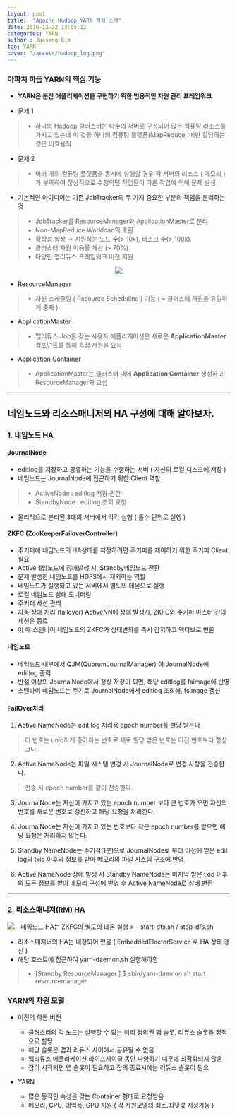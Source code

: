 ```yaml
---
layout: post
title:  "Apache Hadoop YARN 핵심 소개"
date: 2016-12-22 13:05:12
categories: YARN
author : Jaesang Lim
tag: YARN
cover: "/assets/hadoop_log.png"
---
```


### 아파치 하둡 YARN의 핵심 기능

- **YARN은 분산 애플리케이션을 구현하기 위한 범용적인 자원 관리 프레임워크** 

- 문제 1 
 > - 하나의 Hadoop 클러스터는 다수의 서버로 구성되어 많은 컴퓨팅 리소스를 가지고 있는데 이 것을 하나의 컴퓨팅 플랫폼(MapReduce )에만 할당하는 것은 비효율적

- 문제 2 
 > - 여러 개의 컴퓨팅 플랫폼을 동시에 실행할 경우 각 서버의 리소스 ( 메모리 )가 부족하여 정상적으로 수행되던 작업들이 다른 작업에 의해 문제 발생 

- 기본적인 아이디어는 기존 JobTracker의 두 가지 중요한 부분의 책임을 분리하는 것
> - JobTracker를 ResourceManager와 ApplicationMaster로 분리
> - Non-MapReduce Workload의 호환
> - 확장성 향상 → 지원하는 노드 수(> 10k), 태스크 수(> 100k)
> - 클러스터 자원 이용률 개선 (> 70%)
> - 다양한 맵리듀스 프레임워크 버전 지원

<center>
<img src="https://user-images.githubusercontent.com/12586821/47787350-07a34f00-dd52-11e8-8179-4ef9a75667dc.PNG"/>
</center>

- ResourceManager
 > - 자원 스케줄링 ( Resource Scheduling ) 기능 ( = 클러스터 자원을 유일하게 중재 )

- ApplicationMaster
> - 맵리듀스 Job을 갖는 사용자 애플리케이션은 새로운 **ApplicationMaster** 컴포넌트를 통해 특정 자원을 요청

- Application Container
> - ApplicationMaster는 클러스터 내에 **Application Container** 생성하고 ResourceManager와 교섭

<hr/>



## 네임노드와 리소스매니저의 HA 구성에 대해 알아보자. 

### 1. 네임노드 HA

#### JournalNode
- editlog를 저장하고 공유하는 기능을 수행하는 서버 ( 자신의 로컬 디스크에 저장 ) 
- 네임노드는 JournalNode에 접근하기 위한 Client 역할
>  - ActiveNode :  editlog 저장 권한
>  - StandbyNode : editlog 조회 요청
- 물리적으로 분리된 3대의 서버에서 각각 실행 (  홀수 단위로 실행 ) 

#### ZKFC (ZooKeeperFailoverController)

- 주키퍼에 네임노드의 HA상태를 저장하려면 주키퍼를 제어하기 위한 주키퍼 Client 필요
- Active네임노드에 장애발생 시, Standby네임노드 전환
- 문제 발생한 네임노드를 HDFS에서 제외하는 역할
- 네임노드가 실행되고 있는 서버에서 별도의 데몬으로 실행
- 로컬 네임노드 상태 모니터링
- 주키퍼 세션 관리
- 자동 장애 처리 (failover) ActiveNN에 장애 발생시, ZKFC와 주키퍼 마스터 간의 세션은 종료 
- 이 때 스탠바이 네임노드의 ZKFC가 상태변화를 즉시 감지하고 액티브로 변환 

#### 네임노드 
 - 네임노드 내부에서 QJM(QuorumJournalManager) 이 JournalNode에 editlog 출력
 - 반절 이상의 JournalNode에서 정상 저장이 되면, 해당 editlog를 fsimage에 반영
 - 스탠바이 네임노드는 주기로 JournalNode에서 editlog 조회해, fsimage 갱신



#### FailOver처리 
1. Active NameNode는 edit log 처리용 epoch number를 할당 받는다
 > 이 번호는 uniq하게 증가하는 번호로 새로 할당 받은 번호는 이전 번호보다 항상 크다.

2. Active NameNode는 파일 시스템 변경 시 JournalNode로 변경 사항을 전송한다.
 > 전송 시 epoch number를 같이 전송한다.

3. JournalNode는 자신이 가지고 있는 epoch number 보다 큰 번호가 오면 자신의 번호를 새로운 번호로 갱신하고 해당 요청을 처리한다.

4. JournalNode는 자신이 가지고 있는 번호보다 작은 epoch number를 받으면 해당 요청은 처리하지 않는다.

5. Standby NameNode는 주기적(1분)으로 JournalNode로 부터 이전에 받은 edit log의 txid 이후의 정보를 받아 메모리의 파일 시스템 구조에 반영

6. Active NameNode 장애 발생 시 Standby NameNode는 마지막 받은 txid 이후의 모든 정보를 받아 메모리 구성에 반영 후 Active NameNode로 상태 변환


<hr/>

### 2. 리소스매니저(RM) HA

<img src="https://user-images.githubusercontent.com/12586821/47787351-07a34f00-dd52-11e8-98cb-d9610dd9e775.PNG" />
- 네임노드 HA는 ZKFC의 별도의 데몬 실행  
> - start-dfs.sh / stop-dfs.sh


- 리소스매지너의 HA는 내장되어 있음 ( EmbeddedElectorService 로 HA 상태 갱신 ) 
- 해당 호스트에 접근하여 yarn-daemon.sh 실행해야함
> - [Standby ResourceManager ] $ sbin/yarn-daemon.sh start resourcemanager


### YARN의 자원 모델 

- 이전의 하둡 버전
	- 클러스터의 각 노드는 실행할 수 있는 미리 정의된 맵 슬롯, 리듀스 슬롯을 정적으로 할당
	- 해당 슬롯은 맵과 리듀스 사이에서 공유될 수 없음
	- 맵리듀스 애플리케이션 라이프사이클 동안 다양하기 때문에 최적화되지 않음
	- 잡이 시작되면 맵 슬롯이 필요하고 잡의 종료시에는 리듀스 슬롯이 필요

- YARN
	- 많은 동적인 속성을 갖는 Container 형태로 요청받음
	- 메모리, CPU, 대역폭, GPU 지원 ( 각 자원모델의 최소.최댓값 지정가능 )



